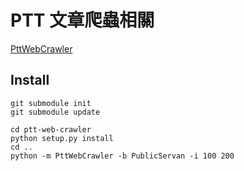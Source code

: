 PTT 文章爬蟲相關
===

[PttWebCrawler](https://github.com/jwlin/ptt-web-crawler)

Install
---
```
git submodule init
git submodule update

cd ptt-web-crawler
python setup.py install
cd ..
python -m PttWebCrawler -b PublicServan -i 100 200
```


